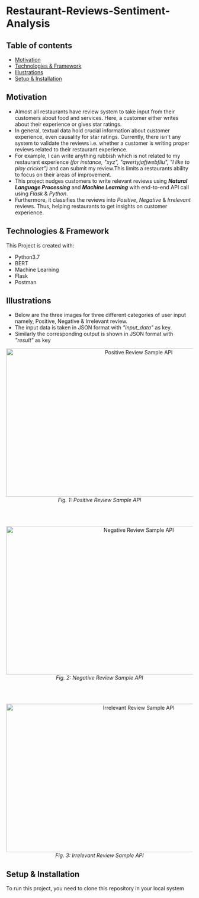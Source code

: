 # Restaurant-Reviews-Sentiment-Analysis

## Table of contents
* [Motivation](#motivation)
* [Technologies & Framework](#technologies-&-framework)
* [Illustrations](#Illustrations)
* [Setup & Installation](#setup-&-installation)

## Motivation
* Almost all restaurants have review system to take input from their customers about food and services. Here, a customer either writes about their experience or gives star ratings.
* In general, textual data hold crucial information about customer experience, even causality for star ratings. 
Currently, there isn't any system to validate the reviews i.e. whether a customer is writing proper reviews related to their restaurant experience.
* For example, I can write anything rubbish which is not related to my restaurant experience *(for instance, "xyz", "qwertyjafjwebfliu", "I like to play cricket")* and can submit my review.This limits a restaurants ability to focus on their areas of improvement.
* This project nudges customers to write relevant reviews using **_Natural Language Processing_** and **_Machine Learning_** with end-to-end API call using _Flask_ & _Python_.
* Furthermore, it classifies the reviews into _Positive_, _Negative_ & _Irrelevant_ reviews. Thus, helping restaurants to get insights on customer experience.

## Technologies & Framework 
This Project is created with:
* Python3.7 
* BERT
* Machine Learning
* Flask
* Postman

## Illustrations
* Below are the three images for three different categories of user input namely, Positive, Negative & Irrelevant review. 
* The input data is taken in JSON format with _"input_data"_ as key.
* Similarly the corresponding output is shown in JSON format with _"result"_ as key

<p align="center">
  <img src="https://github.com/amaan-ai/Restaurant-Reviews-Sentiment-Analysis/blob/master/images/Positive_review.png" alt="Positive Review Sample API"  width="700" height="400"/>
  <br>
  <em>Fig. 1: Positive Review Sample API</em>
</p>
<br>
<br>
<p align="center">
  <img src="https://github.com/amaan-ai/Restaurant-Reviews-Sentiment-Analysis/blob/master/images/Negative_review.png" alt="Negative Review Sample API"  width="700" height="400"/>
  <br>
  <em>Fig. 2: Negative Review Sample API</em>
</p>
<br>
<br>
<p align="center">
  <img src="https://github.com/amaan-ai/Restaurant-Reviews-Sentiment-Analysis/blob/master/images/Irrelevant_review.png" alt="Irrelevant Review Sample API"  width="700" height="400"/>
  <br>
  <em>Fig. 3: Irrelevant Review Sample API</em>
</p>



## Setup & Installation
To run this project, you need to clone this repository in your local system
